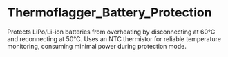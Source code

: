 # Thermoflagger_Battery_Protection
Protects LiPo/Li-ion batteries from overheating by disconnecting at 60°C and reconnecting at 50°C. Uses an NTC thermistor for reliable temperature monitoring, consuming minimal power during protection mode.
